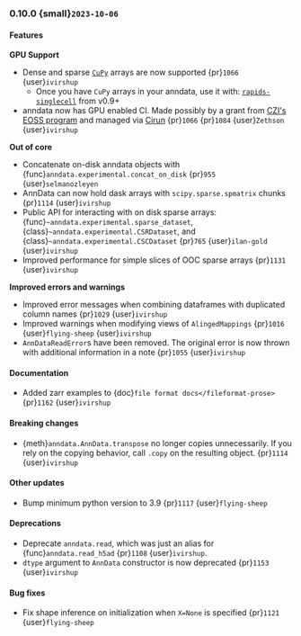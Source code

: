 ### 0.10.0 {small}`2023-10-06`

#### Features

**GPU Support**

* Dense and sparse [`CuPy`](https://docs.cupy.dev/) arrays are now supported {pr}`1066` {user}`ivirshup`
    * Once you have `CuPy` arrays in your anndata, use it with: [`rapids-singlecell`](https://rapids-singlecell.readthedocs.io/en/latest/index.html) from v0.9+
* anndata now has GPU enabled CI. Made possibly by a grant from [CZI's EOSS program](https://chanzuckerberg.com/eoss/) and managed via [Cirun](https://Cirun.io) {pr}`1066` {pr}`1084` {user}`Zethson` {user}`ivirshup`

**Out of core**

* Concatenate on-disk anndata objects with {func}`anndata.experimental.concat_on_disk` {pr}`955` {user}`selmanozleyen`
* AnnData can now hold dask arrays with `scipy.sparse.spmatrix` chunks {pr}`1114` {user}`ivirshup`
* Public API for interacting with on disk sparse arrays: {func}`~anndata.experimental.sparse_dataset`, {class}`~anndata.experimental.CSRDataset`, and {class}`~anndata.experimental.CSCDataset` {pr}`765` {user}`ilan-gold` {user}`ivirshup`
* Improved performance for simple slices of OOC sparse arrays {pr}`1131` {user}`ivirshup`

**Improved errors and warnings**

* Improved error messages when combining dataframes with duplicated column names {pr}`1029` {user}`ivirshup`
* Improved warnings when modifying views of `AlingedMappings` {pr}`1016` {user}`flying-sheep` {user}`ivirshup`
* `AnnDataReadError`s have been removed. The original error is now thrown with additional information in a note {pr}`1055` {user}`ivirshup`


#### Documentation

* Added zarr examples to {doc}`file format docs</fileformat-prose>` {pr}`1162` {user}`ivirshup`

#### Breaking changes

* {meth}`anndata.AnnData.transpose` no longer copies unnecessarily. If you rely on the copying behavior, call `.copy` on the resulting object. {pr}`1114` {user}`ivirshup`

#### Other updates

* Bump minimum python version to 3.9 {pr}`1117` {user}`flying-sheep`

#### Deprecations

* Deprecate `anndata.read`, which was just an alias for {func}`anndata.read_h5ad` {pr}`1108` {user}`ivirshup`.
* `dtype` argument to `AnnData` constructor is now deprecated {pr}`1153` {user}`ivirshup`

#### Bug fixes

* Fix shape inference on initialization when `X=None` is specified {pr}`1121` {user}`flying-sheep`

